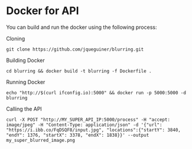 # Docker for API

You can build and run the docker using the following process:

Cloning
```console
git clone https://github.com/jqueguiner/blurring.git
```

Building Docker
```console
cd blurring && docker build -t blurring -f Dockerfile .
```

Running Docker
```console
echo "http://$(curl ifconfig.io):5000" && docker run -p 5000:5000 -d blurring
```

Calling the API
```console
curl -X POST "http://MY_SUPER_API_IP:5000/process" -H "accept: image/jpeg" -H "Content-Type: application/json" -d '{"url": "https://i.ibb.co/FqDSQF8/input.jpg", "locations":{"startY": 3840, "endY": 1376, "startX": 3378, "endX": 1838}}' --output my_super_blurred_image.png
```
